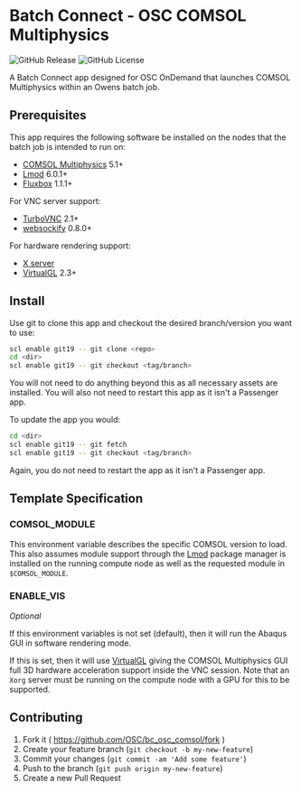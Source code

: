 # Batch Connect - OSC COMSOL Multiphysics

![GitHub Release](https://img.shields.io/github/release/osc/bc_osc_comsol.svg)
![GitHub License](https://img.shields.io/github/license/osc/bc_osc_comsol.svg)

A Batch Connect app designed for OSC OnDemand that launches COMSOL Multiphysics
within an Owens batch job.

## Prerequisites

This app requires the following software be installed on the nodes that the
batch job is intended to run on:

- [COMSOL Multiphysics](https://www.comsol.com/) 5.1+
- [Lmod](https://www.tacc.utexas.edu/research-development/tacc-projects/lmod) 6.0.1+
- [Fluxbox](http://fluxbox.org/) 1.1.1+

For VNC server support:

- [TurboVNC](http://www.turbovnc.org/) 2.1+
- [websockify](https://github.com/novnc/websockify) 0.8.0+

For hardware rendering support:

- [X server](https://www.x.org/)
- [VirtualGL](http://www.virtualgl.org/) 2.3+

## Install

Use git to clone this app and checkout the desired branch/version you want to
use:

```sh
scl enable git19 -- git clone <repo>
cd <dir>
scl enable git19 -- git checkout <tag/branch>
```

You will not need to do anything beyond this as all necessary assets are
installed. You will also not need to restart this app as it isn't a Passenger
app.

To update the app you would:

```sh
cd <dir>
scl enable git19 -- git fetch
scl enable git19 -- git checkout <tag/branch>
```

Again, you do not need to restart the app as it isn't a Passenger app.

## Template Specification

### COMSOL_MODULE

This environment variable describes the specific COMSOL version to load. This
also assumes module support through the
[Lmod](https://www.tacc.utexas.edu/research-development/tacc-projects/lmod)
package manager is installed on the running compute node as well as the
requested module in `$COMSOL_MODULE`.

### ENABLE_VIS

*Optional*

If this environment variables is not set (default), then it will run the Abaqus
GUI in software rendering mode.

If this is set, then it will use [VirtualGL](http://www.virtualgl.org/) giving
the COMSOL Multiphysics GUI full 3D hardware acceleration support inside the
VNC session. Note that an `Xorg` server must be running on the compute node
with a GPU for this to be supported.

## Contributing

1. Fork it ( https://github.com/OSC/bc_osc_comsol/fork )
2. Create your feature branch (`git checkout -b my-new-feature`)
3. Commit your changes (`git commit -am 'Add some feature'`)
4. Push to the branch (`git push origin my-new-feature`)
5. Create a new Pull Request
